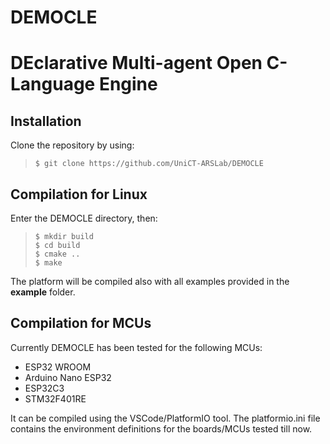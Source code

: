 # DEMOCLE
# DEclarative Multi-agent Open C-Language Engine

## Installation

Clone the repository by using:

>     $ git clone https://github.com/UniCT-ARSLab/DEMOCLE

## Compilation for Linux
Enter the DEMOCLE directory, then:

>     $ mkdir build
>     $ cd build
>     $ cmake ..
>     $ make

 The platform will be compiled also with all examples provided in the **example** folder.

## Compilation for MCUs
Currently DEMOCLE has been tested for the following MCUs:

 - ESP32 WROOM
 - Arduino Nano ESP32
 - ESP32C3
 - STM32F401RE

It can be compiled using the VSCode/PlatformIO tool.
The platformio.ini file contains the environment definitions for the boards/MCUs tested till now.
